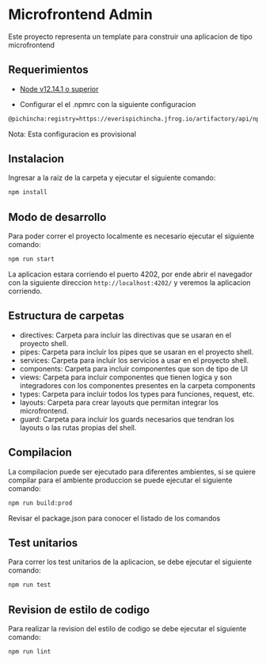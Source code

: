 # Microfrontend Admin

Este proyecto representa un template para construir una aplicacion de tipo microfrontend

## Requerimientos

* [Node v12.14.1 o superior](https://nodejs.org/es/)

* Configurar el el .npmrc con la siguiente configuracion

```bash
@pichincha:registry=https://everispichincha.jfrog.io/artifactory/api/npm/development-npm-local/
```

Nota: Esta configuracion es provisional

## Instalacion

Ingresar a la raiz de la carpeta y ejecutar el siguiente comando:

```sh
npm install
```

## Modo de desarrollo

Para poder correr el proyecto localmente es necesario ejecutar el siguiente comando:
```sh
npm run start
```

La aplicacion estara corriendo el puerto 4202, por ende abrir el navegador con la siguiente direccion `http://localhost:4202/` y veremos la aplicacion corriendo.

## Estructura de carpetas

* directives: Carpeta para incluir las directivas que se usaran en el proyecto shell.
* pipes: Carpeta para incluir los pipes que se usaran en el proyecto shell.
* services: Carpeta para incluir los servicios a usar en el proyecto shell.
* components: Carpeta para incluir componentes que son de tipo de UI
* views: Carpeta para incluir componentes que tienen logica y son integradores con los componentes presentes en la carpeta components
* types: Carpeta para incluir todos los types para funciones, request, etc.
* layouts: Carpeta para crear layouts que permitan integrar los microfrontend.
* guard: Carpeta para incluir los guards necesarios que tendran los layouts o las rutas propias del shell.

## Compilacion

La compilacion puede ser ejecutado para diferentes ambientes, si se quiere compilar para el ambiente produccion se puede ejecutar el siguiente comando:
```sh
npm run build:prod
```

Revisar el package.json para conocer el listado de los comandos

## Test unitarios

Para correr los test unitarios de la aplicacion, se debe ejecutar el siguiente comando:

```sh
npm run test
```
## Revision de estilo de codigo

Para realizar la revision del estilo de codigo se debe ejecutar el siguiente comando:
```sh
npm run lint
```
